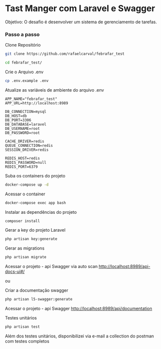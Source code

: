 
# Tast Manger com Laravel e Swagger

Objetivo: O desafio é desenvolver um sistema de gerenciamento de tarefas.

### Passo a passo
Clone Repositório
```sh
git clone https://github.com/rafaelcarval/febrafar_test
```
```sh
cd febrafar_test/
```
Crie o Arquivo .env
```sh
cp .env.example .env
```


Atualize as variáveis de ambiente do arquivo .env
```dosini
APP_NAME="febrafar_test"
APP_URL=http://localhost:8989

DB_CONNECTION=mysql
DB_HOST=db
DB_PORT=3306
DB_DATABASE=laravel
DB_USERNAME=root
DB_PASSWORD=root

CACHE_DRIVER=redis
QUEUE_CONNECTION=redis
SESSION_DRIVER=redis

REDIS_HOST=redis
REDIS_PASSWORD=null
REDIS_PORT=6379
```


Suba os containers do projeto
```sh
docker-compose up -d
```


Acessar o container
```sh
docker-compose exec app bash
```


Instalar as dependências do projeto
```sh
composer install
```

Gerar a key do projeto Laravel
```sh
php artisan key:generate
```

Gerar as migrations
```sh
php artisan migrate
```

Acessar o projeto - api Swagger via auto scan
[http://localhost:8989/api-docs-ui#/](http://localhost:8989/api/documentation)

ou

Criar a documentação swagger
```sh
php artisan l5-swagger:generate
```

Acessar o projeto - api Swagger
[http://localhost:8989/api/documentation](http://localhost:8989/api/documentation)

Testes unitários
```sh
php artisan test
```


Além dos testes unitários, disponibilizei via e-mail a collection do postman com testes completos
